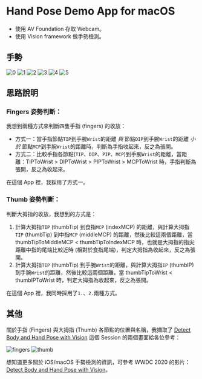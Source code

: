 # Hand Pose Demo App for macOS


- 使用 AV Foundation 存取 Webcam。
- 使用 Vision framework 做手勢檢測。


## 手勢

![0](imgs/img00.png)
![1](imgs/img01.png)
![2](imgs/img02.png)
![3](imgs/img03.png)
![4](imgs/img04.png)
![5](imgs/img05.png)

## 思路說明

### Fingers 姿勢判斷：

我想到兩種方式來判斷四隻手指 (fingers) 的收放：

- 方式一：當手指節點`TIP`到手腕`Wrist`的距離 *與* 節點`DIP`到手腕`Wrist`的距離 *小於* 節點`MCP`到手腕`Wrist`的距離時，判斷為手指收起來，反之為張開。
- 方式二：比較手指各節點(`TIP`、`DIP`、`PIP`、`MCP`)到手腕`Wrist`的距離，當距離：TIPToWrist > DIPToWrist > PIPToWrist > MCPToWrist 時，手指判斷為張開，反之為收起來。

在這個 App 裡，我採用了方式一。


### Thumb 姿勢判斷：

判斷大拇指的收放，我想到的方式是：

1. 計算大拇指`TIP` (thumbTip) 到食指`MCP` (indexMCP) 的距離，與計算大拇指`TIP` (thumbTip) 到中指`MCP` (middleMCP) 的距離，然後比較這兩個距離，當 thumbTipToMiddleMCP < thumbTipToIndexMCP 時，也就是大拇指的指尖距離中指的尾端比較近時 (相對於食指尾端)，判定大拇指為收起來，反之為張開。
2. 計算大拇指`TIP` (thumbTip) 到手腕`Wrist`的距離，與計算大拇指`IP` (thumbIP) 到手腕`Wrist`的距離，然後比較這兩個距離，當 thumbTipToWrist < thumbIPToWrist 時，判定大拇指為收起來，反之為張開。

在這個 App 裡，我同時採用了`1.`、`2.`兩種方式。

## 其他

關於手指 (Fingers) 與大拇指 (Thumb) 各節點的位置與名稱，我擷取了 [Detect Body and Hand Pose with Vision](https://developer.apple.com/videos/play/wwdc2020/10653/) 這個 Session 的兩個畫面給各位參考：

![fingers](imgs/fingers.png)
![thumb](imgs/thumb.png)


想知道更多關於 iOS/macOS 手勢檢測的資訊，可參考 WWDC 2020 的影片：[Detect Body and Hand Pose with Vision](https://developer.apple.com/videos/play/wwdc2020/10653/)。


